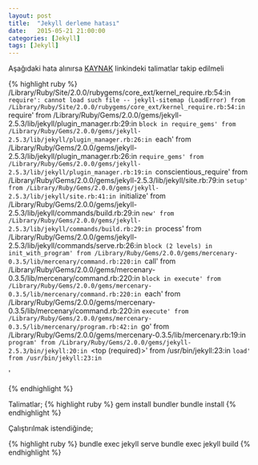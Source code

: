 ```yaml
---
layout: post
title:  "Jekyll derleme hatası"
date:   2015-05-21 21:00:00
categories: [Jekyll]
tags: [Jekyll]
---
```


Aşağıdaki hata alınırsa [KAYNAK](https://help.github.com/articles/using-jekyll-with-pages/) linkindeki talimatlar takip edilmeli

{% highlight ruby %}
/Library/Ruby/Site/2.0.0/rubygems/core_ext/kernel_require.rb:54:in `require': cannot load such file -- jekyll-sitemap (LoadError)
	from /Library/Ruby/Site/2.0.0/rubygems/core_ext/kernel_require.rb:54:in `require'
	from /Library/Ruby/Gems/2.0.0/gems/jekyll-2.5.3/lib/jekyll/plugin_manager.rb:29:in `block in require_gems'
	from /Library/Ruby/Gems/2.0.0/gems/jekyll-2.5.3/lib/jekyll/plugin_manager.rb:26:in `each'
	from /Library/Ruby/Gems/2.0.0/gems/jekyll-2.5.3/lib/jekyll/plugin_manager.rb:26:in `require_gems'
	from /Library/Ruby/Gems/2.0.0/gems/jekyll-2.5.3/lib/jekyll/plugin_manager.rb:19:in `conscientious_require'
	from /Library/Ruby/Gems/2.0.0/gems/jekyll-2.5.3/lib/jekyll/site.rb:79:in `setup'
	from /Library/Ruby/Gems/2.0.0/gems/jekyll-2.5.3/lib/jekyll/site.rb:41:in `initialize'
	from /Library/Ruby/Gems/2.0.0/gems/jekyll-2.5.3/lib/jekyll/commands/build.rb:29:in `new'
	from /Library/Ruby/Gems/2.0.0/gems/jekyll-2.5.3/lib/jekyll/commands/build.rb:29:in `process'
	from /Library/Ruby/Gems/2.0.0/gems/jekyll-2.5.3/lib/jekyll/commands/serve.rb:26:in `block (2 levels) in init_with_program'
	from /Library/Ruby/Gems/2.0.0/gems/mercenary-0.3.5/lib/mercenary/command.rb:220:in `call'
	from /Library/Ruby/Gems/2.0.0/gems/mercenary-0.3.5/lib/mercenary/command.rb:220:in `block in execute'
	from /Library/Ruby/Gems/2.0.0/gems/mercenary-0.3.5/lib/mercenary/command.rb:220:in `each'
	from /Library/Ruby/Gems/2.0.0/gems/mercenary-0.3.5/lib/mercenary/command.rb:220:in `execute'
	from /Library/Ruby/Gems/2.0.0/gems/mercenary-0.3.5/lib/mercenary/program.rb:42:in `go'
	from /Library/Ruby/Gems/2.0.0/gems/mercenary-0.3.5/lib/mercenary.rb:19:in `program'
	from /Library/Ruby/Gems/2.0.0/gems/jekyll-2.5.3/bin/jekyll:20:in `<top (required)>'
	from /usr/bin/jekyll:23:in `load'
	from /usr/bin/jekyll:23:in `<main>'

{% endhighlight %}

Talimatlar;
{% highlight ruby %}
gem install bundler
bundle install
{% endhighlight %}

Çalıştırılmak istendiğinde;

{% highlight ruby %}
bundle exec jekyll serve
bundle exec jekyll build
{% endhighlight %}
